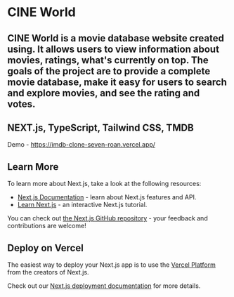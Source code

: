 # CINE World

## CINE World is a movie database website created using. It allows users to view information about movies, ratings, what's currently on top. The goals of the project are to provide a complete movie database, make it easy for users to search and explore movies, and see the rating and votes.

## NEXT.js, TypeScript, Tailwind CSS, TMDB

Demo - https://imdb-clone-seven-roan.vercel.app/

## Learn More

To learn more about Next.js, take a look at the following resources:

- [Next.js Documentation](https://nextjs.org/docs) - learn about Next.js features and API.
- [Learn Next.js](https://nextjs.org/learn) - an interactive Next.js tutorial.

You can check out [the Next.js GitHub repository](https://github.com/vercel/next.js/) - your feedback and contributions are welcome!

## Deploy on Vercel

The easiest way to deploy your Next.js app is to use the [Vercel Platform](https://vercel.com/new?utm_medium=default-template&filter=next.js&utm_source=create-next-app&utm_campaign=create-next-app-readme) from the creators of Next.js.

Check out our [Next.js deployment documentation](https://nextjs.org/docs/deployment) for more details.
